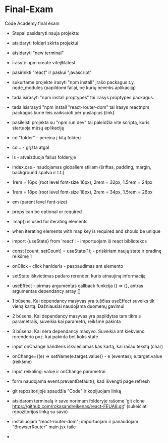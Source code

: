 # Final-Exam

Code Academy final exam

- Stepai pasidaryti nauja projekta:
- atsidaryti folderi skirta projektui
- atsidaryti "new terminal"
- irasyti: npm create vite@latest
- pasirinkti "react" ir paskui "javascript"
- sukurtame projekte irasyti "npm install" įrašo packagus t.y. node_modules (papildomi failai, be kurių neveiks aplikaciją)
- tada isirasyti "npm install proptypes" tai irasys proptypes packagus.
- tada isisrasyti "npm install "react-router-dom" tai irasys reactnpm packagus kurie leis vaikscioti per puslapius (link).
- pasileisti projekta su "npm run dev" tai paleidžia vite scriptą, kuris startuoja mūsų aplikaciją

- cd "folder" - pereina į kitą folderį
- cd .. - grįžta atgal
- ls - atvaizduoja failus folderyje
- index.css - naudojamas globaliem stiliam (šriftas, padding, margin, background spalva ir t.t.)
- 1rem = 16px (root level font-size 16px), 2rem = 32px, 1.5rem = 24px
- 1rem = 18px (root level font-size 18px), 2rem = 34px, 1.5rem = 26px
- em (parent level font-size)
- props can be optional or required
- .map() is used for iterating elements
- when iterating elements with map key is required and should be unique
- import {useState} from 'react'; - importuojam iš react bibliotekos
- const [count, setCount] = useState(1); - priskiriam naują state ir pradinę reikšmę 1
- onClick - click hanlderis - paspaudimas ant elemento
- setState iškvietimas padaro rerender, kuris atnaujiną informaciją
- useEffect - pirmas argumentas callback funkcija () => {}, antras argumentas dependancy array []
- 1 būsena. Kai dependancy masyvas yra tuščias useEffect suveiks tik vieną kartą. Dažniausiai naudojama duomenų gavimui
- 2 būsena. Kai dependancy masyvas yra papildytas tam tikrais parametrais, suveikia kai parametrų reikšmė pakinta
- 3 būsena. Kai nėra dependancy masyvo. Suveikia ant kiekvieno rerenderio pvz. kai pakinta bet koks state
- input onChange handleris iškviečiamas kas kartą, kai rašau tekstą (char)
- onChange={(e) => setName(e.target.value)} - e (eventas); e.target.value (reikšmė)
- input reikalingi value ir onChange parametrai
- form naudojama event.preventDefault(); kad išvengti page refresh
- git repozitorijoje spaudžia "Code" ir kopijuojam linką
- atsidarom terminalą ir savo norimam folderyje rašome 'git clone https://github.com/rokasandreikenas/react-FEUA8.git' (sukeičiat repozitorijos linką su savo)
- instaliuojam "react-router-dom"; importuojam ir panaudojam "BrowserRouter" main.jsx faile
- <Route path="/" element={} />
